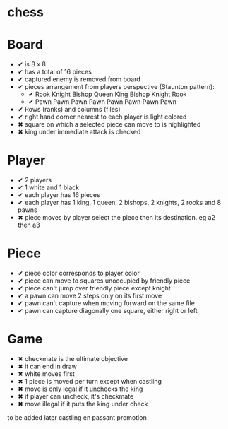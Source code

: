 # chess

# Board
- ✔ is 8 x 8
- ✔ has a total of 16 pieces
- ✔ captured enemy is removed from board
- ✔ pieces arrangement from players perspective (Staunton pattern):
    - ✔ Rook Knight Bishop Queen King Bishop Knight Rook
    - ✔ Pawn  Pawn   Pawn  Pawn  Pawn  Pawn   Pawn  Pawn
- ✔ Rows (ranks) and columns (files)
- ✔ right hand corner nearest to each player is light colored
- ✖ square on which  a selected piece can move to is highlighted
- ✖ king under immediate attack is checked

# Player
- ✔ 2 players
- ✔ 1 white and 1 black
- ✔ each player has 16 pieces
- ✔ each player has 1 king, 1 queen, 2 bishops, 2 knights, 2 rooks and 8 pawns
- ✖ piece moves by player select the piece then its destination. eg a2 then a3

# Piece
- ✔ piece color corresponds to player color
- ✔ piece can move to squares unoccupied by friendly piece
- ✔ piece can't jump over friendly piece except knight
- ✔ a pawn can move 2 steps only on its first move
- ✔ pawn can't capture when moving forward on the same file
- ✔ pawn can capture diagonally one square, either right or left

# Game
- ✖ checkmate is the ultimate objective
- ✖ it can end in draw
- ✖ white moves first
- ✖ 1 piece is moved per turn except when castling
- ✖ move is only legal if it unchecks the king
- ✖ if player can uncheck, it's checkmate
- ✖ move illegal if it puts the king under check

to be added later
castling
en passant
promotion